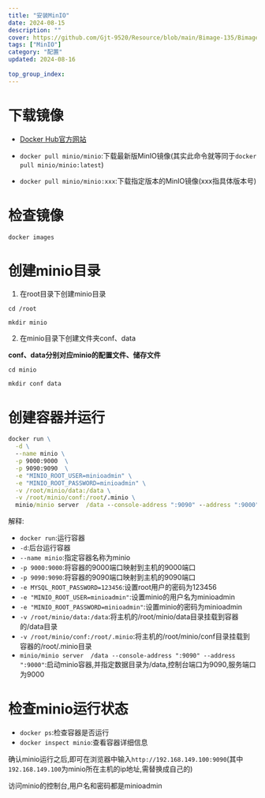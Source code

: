 ```yaml
---
title: "安装MinIO"
date: 2024-08-15
description: ""
cover: https://github.com/Gjt-9520/Resource/blob/main/Bimage-135/Bimage104.jpg?raw=true
tags: ["MinIO"]
category: "配置"
updated: 2024-08-16
  
top_group_index: 
---
```


# 下载镜像

- [Docker Hub官方网站](https://hub.docker.com/)

- `docker pull minio/minio`:下载最新版MinIO镜像(其实此命令就等同于`docker pull minio/minio:latest`)

- `docker pull minio/minio:xxx`:下载指定版本的MinIO镜像(xxx指具体版本号)

# 检查镜像

`docker images`

# 创建minio目录

1. 在root目录下创建minio目录

`cd /root`

`mkdir minio`

2. 在minio目录下创建文件夹conf、data

**conf、data分别对应minio的配置文件、储存文件**

`cd minio`

`mkdir conf data`

# 创建容器并运行

```cmd
docker run \
  -d \
  --name minio \
  -p 9000:9000  \
  -p 9090:9090  \
  -e "MINIO_ROOT_USER=minioadmin" \
  -e "MINIO_ROOT_PASSWORD=minioadmin" \
  -v /root/minio/data:/data \
  -v /root/minio/conf:/root/.minio \
  minio/minio server  /data --console-address ":9090" --address ":9000"
```

解释:
- `docker run`:运行容器
- `-d`:后台运行容器
- `--name minio`:指定容器名称为minio
- `-p 9000:9000`:将容器的9000端口映射到主机的9000端口
- `-p 9090:9090`:将容器的9090端口映射到主机的9090端口
- `-e MYSQL_ROOT_PASSWORD=123456`:设置root用户的密码为123456
- `-e "MINIO_ROOT_USER=minioadmin"`:设置minio的用户名为minioadmin
- `-e "MINIO_ROOT_PASSWORD=minioadmin"`:设置minio的密码为minioadmin
- `-v /root/minio/data:/data`:将主机的/root/minio/data目录挂载到容器的/data目录
- `-v /root/minio/conf:/root/.minio`:将主机的/root/minio/conf目录挂载到容器的/root/.minio目录
- `minio/minio server  /data --console-address ":9090" --address ":9000"`:启动minio容器,并指定数据目录为/data,控制台端口为9090,服务端口为9000

# 检查minio运行状态

- `docker ps`:检查容器是否运行
- `docker inspect minio`:查看容器详细信息

确认minio运行之后,即可在浏览器中输入`http://192.168.149.100:9090`(其中`192.168.149.100`为minio所在主机的ip地址,需替换成自己的)

访问minio的控制台,用户名和密码都是minioadmin